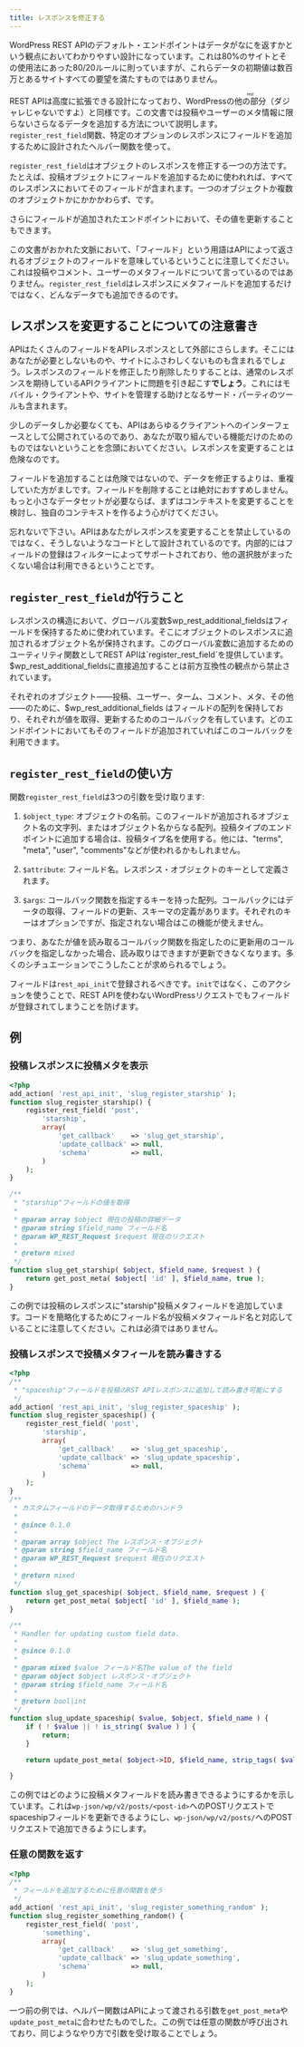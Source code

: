 ```yaml
---
title: レスポンスを修正する
---
```

WordPress REST APIのデフォルト・エンドポイントはデータがなにを返すかという観点においてわかりやすい設計になっています。これは80%のサイトとその使用法にあった80/20ルールに則っていますが、これらデータの初期値は数百万とあるサイトすべての要望を満たすものではありません。

REST APIは高度に拡張できる設計になっており、WordPressの<ruby>他の部分<rt>rest</rt></ruby>（ダジャレじゃないですよ）と同様です。この文書では投稿やユーザーのメタ情報に限らないさらなるデータを追加する方法について説明します。`register_rest_field`関数、特定のオプションのレスポンスにフィールドを追加するために設計されたヘルパー関数を使って。

`register_rest_field`はオブジェクトのレスポンスを修正する一つの方法です。たとえば、投稿オブジェクトにフィールドを追加するために使われれば、すべてのレスポンスにおいてそのフィールドが含まれます。一つのオブジェクトか複数のオブジェクトかにかかかわらず、です。

さらにフィールドが追加されたエンドポイントにおいて、その値を更新することもできます。

この文書がおかれた文脈において、「フィールド」という用語はAPIによって返されるオブジェクトのフィールドを意味しているということに注意してください。これは投稿やコメント、ユーザーのメタフィールドについて言っているのではありません。`register_rest_field`はレスポンスにメタフィールドを追加するだけではなく、どんなデータでも追加できるのです。

レスポンスを変更することについての注意書き
---------------------------------------

APIはたくさんのフィールドをAPIレスポンスとして外部にさらします。そこにはあなたが必要としないものや、サイトにふさわしくないものも含まれるでしょう。レスポンスのフィールドを修正したり削除したりすることは、通常のレスポンスを期待しているAPIクライアントに問題を引き起こす**でしょう**。これにはモバイル・クライアントや、サイトを管理する助けとなるサード・パーティのツールも含まれます。

少しのデータしか必要なくても、APIはあらゆるクライアントへのインターフェースとして公開されているのであり、あなたが取り組んでいる機能だけのためのものではないということを念頭においてください。レスポンスを変更することは危険なのです。

フィールドを追加することは危険ではないので、データを修正するよりは、重複していた方がましです。フィールドを削除することは絶対におすすめしません。もっと小さなデータセットが必要ならば、まずはコンテキストを変更することを検討し、独自のコンテキストを作るよう心がけてください。

忘れないで下さい。APIはあなたがレスポンスを変更することを禁止しているのではなく、そうしないようなコードとして設計されているのです。内部的にはフィールドの登録はフィルターによってサポートされており、他の選択肢がまったくない場合は利用できるということです。


`register_rest_field`が行うこと
------------------------------

レスポンスの構造において、グローバル変数$wp_rest_additional_fieldsはフィールドを保持するために使われています。そこにオブジェクトのレスポンスに追加されるオブジェクト名が保持されます。このグローバル変数に追加するためのユーティリティ関数としてREST APIは`register_rest_field`を提供しています。$wp_rest_additional_fieldsに直接追加することは前方互換性の観点から禁止されています。

それぞれのオブジェクト——投稿、ユーザー、ターム、コメント、メタ、その他——のために、$wp_rest_additional_fields はフィールドの配列を保持しており、それぞれが値を取得、更新するためのコールバックを有しています。どのエンドポイントにおいてもそのフィールドが追加されていればこのコールバックを利用できます。

`register_rest_field`の使い方
-------------------------------

関数`register_rest_field`は3つの引数を受け取ります:

1. `$object_type`: オブジェクトの名前。このフィールドが追加されるオブジェクト名の文字列、またはオブジェクト名からなる配列。投稿タイプのエンドポイントに追加する場合は、投稿タイプ名を使用する。他には、"terms", "meta", "user", "comments"などが使われるかもしれません。

2. `$attribute`: フィールド名。レスポンス・オブジェクトのキーとして定義されます。

3. `$args`: コールバック関数を指定するキーを持った配列。コールバックにはデータの取得、フィールドの更新、スキーマの定義があります。それぞれのキーはオプションですが、指定されない場合はこの機能が使えません。

つまり、あなたが値を読み取るコールバック関数を指定したのに更新用のコールバックを指定しなかった場合、読み取りはできますが更新できなくなります。多くのシチュエーションでこうしたことが求められるでしょう。

フィールドは`rest_api_init`で登録されるべきです。`init`ではなく、このアクションを使うことで、REST APIを使わないWordPressリクエストでもフィールドが登録されてしまうことを防げます。

例
--------

### 投稿レスポンスに投稿メタを表示

```php
<?php
add_action( 'rest_api_init', 'slug_register_starship' );
function slug_register_starship() {
    register_rest_field( 'post',
        'starship',
        array(
            'get_callback'    => 'slug_get_starship',
            'update_callback' => null,
            'schema'          => null,
        )
    );
}

/**
 * "starship"フィールドの値を取得
 *
 * @param array $object 現在の投稿の詳細データ
 * @param string $field_name フィールド名
 * @param WP_REST_Request $request 現在のリクエスト
 *
 * @return mixed
 */
function slug_get_starship( $object, $field_name, $request ) {
    return get_post_meta( $object[ 'id' ], $field_name, true );
}
```

この例では投稿のレスポンスに"starship"投稿メタフィールドを追加しています。コードを簡略化するためにフィールド名が投稿メタフィールド名と対応していることに注意してください。これは必須ではありません。

### 投稿レスポンスで投稿メタフィールを読み書きする

```php
<?php
/**
 * "spaceship"フィールドを投稿のRST APIレスポンスに追加して読み書き可能にする
 */
add_action( 'rest_api_init', 'slug_register_spaceship' );
function slug_register_spaceship() {
    register_rest_field( 'post',
        'starship',
        array(
            'get_callback'    => 'slug_get_spaceship',
            'update_callback' => 'slug_update_spaceship',
            'schema'          => null,
        )
    );
}
/**
 * カスタムフィールドのデータ取得するためのハンドラ
 *
 * @since 0.1.0
 *
 * @param array $object The レスポンス・オブジェクト
 * @param string $field_name フィールド名
 * @param WP_REST_Request $request 現在のリクエスト
 *
 * @return mixed
 */
function slug_get_spaceship( $object, $field_name, $request ) {
    return get_post_meta( $object[ 'id' ], $field_name );
}

/**
 * Handler for updating custom field data.
 *
 * @since 0.1.0
 *
 * @param mixed $value フィールド名The value of the field
 * @param object $object レスポンス・オブジェクト
 * @param string $field_name フィールド名
 *
 * @return bool|int
 */
function slug_update_spaceship( $value, $object, $field_name ) {
    if ( ! $value || ! is_string( $value ) ) {
        return;
    }

    return update_post_meta( $object->ID, $field_name, strip_tags( $value ) );

}
```

この例ではどのように投稿メタフィールドを読み書きできるようにするかを示しています。これは`wp-json/wp/v2/posts/<post-id>`へのPOSTリクエストでspaceshipフィールドを更新できるようにし、`wp-json/wp/v2/posts/`へのPOSTリクエストで追加できるようにします。

### 任意の関数を返す

```php
<?php
/**
 * フィールドを追加するために任意の関数を使う
 */
add_action( 'rest_api_init', 'slug_register_something_random' );
function slug_register_something_random() {
    register_rest_field( 'post',
        'something',
        array(
            'get_callback'    => 'slug_get_something',
            'update_callback' => 'slug_update_something',
            'schema'          => null,
        )
    );
}
```

一つ前の例では、ヘルパー関数はAPIによって渡される引数を`get_post_meta`や`update_post_meta`に合わせたものでした。この例では任意の関数が呼び出されており、同じようなやり方で引数を受け取ることでしょう。


